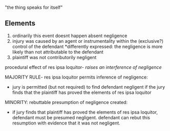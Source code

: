 "the thing speaks for itself"

## Elements
1. ordinarily this event doesnt happen absent negligence
2. injury was caused by an agent or instrumentality within the (exclusive?) control of the defendant
*differently expressed: the negligence is more likely than not attributable to the defendant
3. plaintiff was not contributorily negligent

procedural effect of res ipsa loquitor- *raises an interference of negligence*

MAJORITY RULE- res ipsa loquitor permits inference of negligence: 
- jury is permitted (but not required) to find defendant negligent if the jury finds that the plaintiff has proved the elements of res ipsa loquitor

MINORITY: rebuttable presumption of negligence created:
- if jury finds that plaintiff has proved the elements of res ipsa loquitor, defendant must be presumed negligent. defendant can rebut this resumption with evidence that it was not negligent. 
